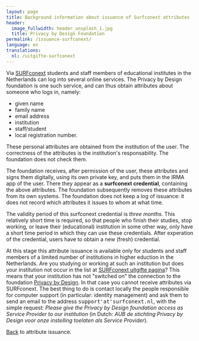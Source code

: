 ```yaml
---
layout: page
title: Background information about issuance of Surfconext attributes
header:
  image_fullwidth: header_unsplash_1.jpg
  title: Privacy by Design Foundation
permalink: /issuance-surfconext/
language: en
translations:
  nl: /uitgifte-surfconext
---
```


Via [SURFconext](https://www.surfconext.nl) students and staff members
of educational institutes in the Netherlands can log into several
online services. The Privacy by Design foundation is one such service,
and can thus obtain attributes about someone who logs in, namely:

 * given name
 * family name
 * email address
 * institution
 * staff/student
 * local registration number.

These personal attributes are obtained from the institution of the
user.  The correctness of the attributes is the institution's
responsability. The foundation does not check them.


The foundation receives, after permission of the user, these
attributes and signs them digitally, using its own private key, and
puts them in the IRMA app of the user. There they appear as a
**surfconext credential**, containing the above attributes. The
foundation subsequently removes these attributes from its own
systems. The foundation does not keep a log of issuance: it does not
record which attributes it issues to whom at what time.

The validity period of this surfconext credential is *three months*.
This relatively short time is required, so that people who
finish their studies, stop working, or leave their (educational)
institution in some other way, only have a short time period
in which they can use these credentials. After experation of the
credential, users have to obtain a new (fresh) credential.

At this stage this attribute issuance is available only for students
and staff members of a limited number of institutions in higher
eduction in the Netherlands. Are you studying or working at such an
institution but does your institution not occur in the list at <a
href="https://privacybydesign.foundation/uitgifte/surfnet?action=login">SURFconext
uitgifte pagina</a>? This means that your institution has not
"switched on" the connection to the foundation <a
href="https://privacybydesign.foundation/en">Privacy by Design</a>.
In that case you cannot receive attributes via SURFconext.  The best
thing to do is contact locally the people responsible for computer
support (in particular: identity management) and ask them to send an
email to the address <tt>support'at'surfconext.nl</tt>, with the
simple request: <em>Please give the Privacy by Design foundation
access as Service Provider to our institution</em> (in Dutch: <em>AUB
de stichting Privacy by Design voor onze instelling toelaten als
Service Provider</em>).


[Back](/issuance) to attribute issuance.


